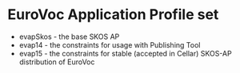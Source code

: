 # EuroVoc Application Profile set

* evapSkos - the base SKOS AP
* evap14 - the constraints for usage with Publishing Tool
* evap15 - the constraints for stable (accepted in Cellar) SKOS-AP distribution of EuroVoc